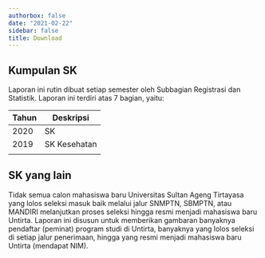 ```yaml
---
authorbox: false
date: "2021-02-22"
sidebar: false
title: Download
---
```


## **Kumpulan SK**

Laporan ini rutin dibuat setiap semester oleh Subbagian Registrasi dan Statistik. Laporan ini terdiri atas 7 bagian, yaitu:

| Tahun | Deskripsi    |
|-------|--------------|
| 2020  | SK           |
| 2019  | SK Kesehatan |
|       |              |

## **SK yang lain**

Tidak semua calon mahasiswa baru Universitas Sultan Ageng Tirtayasa yang lolos seleksi masuk baik melalui jalur SNMPTN, SBMPTN, atau MANDIRI melanjutkan proses seleksi hingga resmi menjadi mahasiswa baru Untirta. Laporan ini disusun untuk memberikan gambaran banyaknya pendaftar (peminat) program studi di Untirta, banyaknya yang lolos seleksi di setiap jalur penerimaan, hingga yang resmi menjadi mahasiswa baru Untirta (mendapat NIM).
